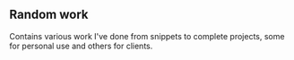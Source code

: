 ## Random work

Contains various work I've done from snippets to complete projects, some for personal use and others for clients.
